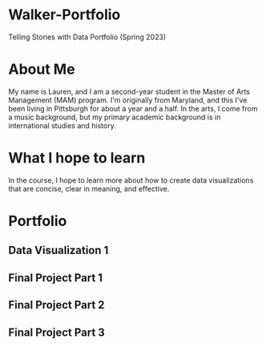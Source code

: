 # Walker-Portfolio
Telling Stories with Data Portfolio (Spring 2023)

# About Me
My name is Lauren, and I am a second-year student in the Master of Arts Management (MAM) program. I'm originally from Maryland, and this I've been living in Pittsburgh for about a year and a half. In the arts,  I come from a music background, but my primary academic background is in international studies and history. 

# What I hope to learn
In the course, I hope to learn more about how to create data visualizations that are concise, clear in meaning, and effective. 

# Portfolio
## Data Visualization 1
## Final Project Part 1
## Final Project Part 2
## Final Project Part 3
